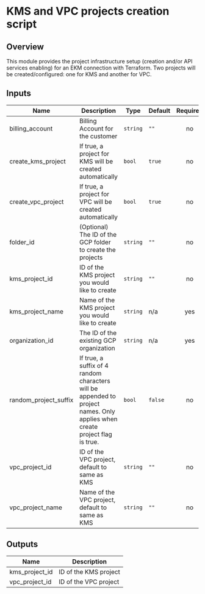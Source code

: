 # KMS and VPC projects creation script

## Overview

This module provides the project infrastructure setup (creation and/or API services enabling) for an EKM connection with Terraform. Two projects will be created/configured: one for KMS and another for VPC.

<!-- BEGINNING OF PRE-COMMIT-TERRAFORM DOCS HOOK -->
## Inputs

| Name | Description | Type | Default | Required |
|------|-------------|------|---------|:--------:|
| billing\_account | Billing Account for the customer | `string` | `""` | no |
| create\_kms\_project | If true, a project for KMS will be created automatically | `bool` | `true` | no |
| create\_vpc\_project | If true, a project for VPC will be created automatically | `bool` | `true` | no |
| folder\_id | (Optional) The ID of the GCP folder to create the projects | `string` | `""` | no |
| kms\_project\_id | ID of the KMS project you would like to create | `string` | `""` | no |
| kms\_project\_name | Name of the KMS project you would like to create | `string` | n/a | yes |
| organization\_id | The ID of the existing GCP organization | `string` | n/a | yes |
| random\_project\_suffix | If true, a suffix of 4 random characters will be appended to project names. Only applies when create project flag is true. | `bool` | `false` | no |
| vpc\_project\_id | ID of the VPC project, default to same as KMS | `string` | `""` | no |
| vpc\_project\_name | Name of the VPC project, default to same as KMS | `string` | `""` | no |

## Outputs

| Name | Description |
|------|-------------|
| kms\_project\_id | ID of the KMS project |
| vpc\_project\_id | ID of the VPC project |

<!-- END OF PRE-COMMIT-TERRAFORM DOCS HOOK -->
